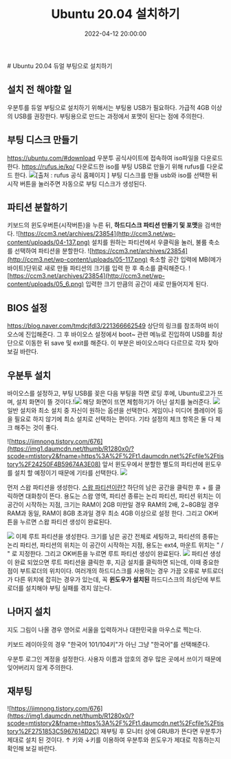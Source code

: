 ﻿---
title: "Ubuntu 20.04 설치하기"
excerpt: "Ubuntu 20.04를 듀얼 부팅으로 설치하는 방법을 알아본다."
categories:
- Setting
tags:
- [Setting]
- [Ubuntu]
date: 2022-04-12 20:00:00
---
﻿# Ubuntu 20.04 듀얼 부팅으로 설치하기

## 설치 전 해야할 일
우분투를 듀얼 부팅으로 설치하기 위해서는 부팅용 USB가 필요하다.
가급적 4GB 이상의 USB를 권장한다. 부팅용으로 만드는 과정에서 포맷이 된다는 점에 주의한다. 

## 부팅 디스크 만들기
https://ubuntu.com/#download
우분투 공식사이트에 접속하여 iso파일을 다운로드 한다.
https://rufus.ie/ko/ 
다운로드한 iso를 부팅 USB로 만들기 위해 rufus를 다운로드 한다.
![[출처 : rufus 공식 홈페이지 ]](https://rufus.ie/pics/rufus_ko.png)
부팅 디스크를 만들 usb와 iso를 선택한 뒤 시작 버튼을 눌러주면 자동으로 부팅 디스크가 생성된다.
## 파티션 분할하기
키보드의 윈도우버튼(시작버튼)을 누른 뒤, **하드디스크 파티션 만들기 및 포맷**을 검색한다. 
![https://ccm3.net/archives/23854](http://ccm3.net/wp-content/uploads/04-137.png)
설치를 원하는 파티션에서 우클릭을 눌러, 불륨 축소를 선택하여 파티션을 분할한다.
 ![https://ccm3.net/archives/23854](http://ccm3.net/wp-content/uploads/05-117.png)
축소할 공간 입력에 MB(메가바이트)단위로 새로 만들 파티션의 크기를 입력 한 후 축소를 클릭해준다.
![https://ccm3.net/archives/23854](http://ccm3.net/wp-content/uploads/05_6.png)
입력한 크기 만큼의 공간이 새로 만들어지게 된다.
## BIOS 설정
https://blog.naver.com/tmdcjfdl3/221366662549
상단의 링크를 참조하여 바이오스에 진입해준다.
그 후 바이오스 설정에서 boot~ 관련 메뉴로 진입하여 
USB를 최상단으로 이동한 뒤 save 및 exit를 해준다.
이 부분은 바이오스마다 다르므로 각자 찾아보길 바란다.

## 우분투 설치
바이오스를 설정하고, 부팅 USB를 꽂은 다음 부팅을 하면
로딩 후에, Ubuntu로고가 뜨며, 설치 화면이 뜰 것이다.!![](https://img1.daumcdn.net/thumb/R1280x0/?scode=mtistory2&fname=https%3A%2F%2Ft1.daumcdn.net%2Fcfile%2Ftistory%2F23425D3E596746D220)
해당 화면이 뜨면 체험하기가 아닌 설치를 눌러준다.
![](https://blog.kakaocdn.net/dn/42Zhk/btqxYVs3ynL/K4Kp5hjMNGbcI8fARA3Gh0/img.jpg)
일반 설치와 최소 설치 중 자신이 원하는 옵션을 선택한다.
게임이나 미디어 플레이어 등을 필요로 하지 않기에 최소 설치로 선택하는 편이다. 
기타 설정의 체크 항목은 둘 다 체크 해주는 것이 좋다.

![https://jimnong.tistory.com/676](https://img1.daumcdn.net/thumb/R1280x0/?scode=mtistory2&fname=https%3A%2F%2Ft1.daumcdn.net%2Fcfile%2Ftistory%2F24250F4B59674A3E08)
앞서 윈도우에서 분할한 별도의 파티션에 윈도우를 설치 할 예정이기 때문에 기타를 선택한다.
![](https://img1.daumcdn.net/thumb/R1280x0/?scode=mtistory2&fname=https%3A%2F%2Ft1.daumcdn.net%2Fcfile%2Ftistory%2F9987C84F5CAD8F6412)

먼저 스왑 파티션을 생성한다. [스왑 파티션이란?](https://sergeswin.com/1034/)
하단의 남은 공간을 클릭한 후 + 를 클릭하면 대화창이 뜬다. 
용도는 스왑 영역, 파티션 종류는 논리 파티션, 파티션 위치는 이 공간이 시작하는 지점, 크기는 RAM이 2GB 미만일 경우 RAM의 2배, 2~8GB일 경우 RAM과 동일, RAM이 8GB 초과일 경우 최소 4GB 이상으로 설정 한다.
그리고 OK버튼을 누르면 스왑 파티션 생성이 완료된다.

![](https://img1.daumcdn.net/thumb/R1280x0/?scode=mtistory2&fname=https%3A%2F%2Ft1.daumcdn.net%2Fcfile%2Ftistory%2F2408D63D596753C427)
이제 루트 파티션을 생성한다. 크기를 남은 공간 전체로 세팅하고, 파티션의 종류는 논리 파티션, 파티션의 위치는 이 공간이 시작하는 지점, 용도는 ext4, 마운트 위치는 " / " 로 지정한다. 그리고 OK버튼을 누르면 루트 파티션 생성이 완료된다.
![](https://img1.daumcdn.net/thumb/R1280x0/?scode=mtistory2&fname=https%3A%2F%2Ft1.daumcdn.net%2Fcfile%2Ftistory%2F257C03455967559F23)
파티션 생성이 완료 되었으면 루트 파티션을 클릭한 후, 지금 설치를 클릭하면 되는데, 이때 중요한 점이 부트로더의 위치이다. 여러개의 하드디스크를 사용하는 경우 가끔 오류로 부트로더가 다른 위치에 잡히는 경우가 있는데, 꼭 **윈도우가 설치된** 하드디스크의 최상단에 부트로더를 설치해야 부팅 실패를 겪지 않는다.

## 나머지 설치
지도 그림이 나올 경우 영어로 서울을 입력하거나 대한민국을 마우스로 찍는다.

키보드 레이아웃의 경우 "한국어 101/104키"가 아닌 그냥 "한국어"를 선택해준다.

우분투 로그인 계정을 설정한다. 사용자 이름과 암호의 경우 많은 곳에서 쓰이기 때문에 잊어버리지 않게 주의한다.

## 재부팅 
![https://jimnong.tistory.com/676](https://img1.daumcdn.net/thumb/R1280x0/?scode=mtistory2&fname=https%3A%2F%2Ft1.daumcdn.net%2Fcfile%2Ftistory%2F2751853C5967614D2C)
재부팅 후 모니터 상에 GRUB가 뜬다면 우분투가 제대로 설치 된 것이다.
↑ 키와 ↓키를 이용하여 우분투와 윈도우가 제대로 작동하는지 확인해 보길 바란다.








